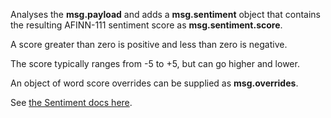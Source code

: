 Analyses the **msg.payload** and adds a **msg.sentiment** object that contains the resulting AFINN-111 sentiment score as **msg.sentiment.score**.

A score greater than zero is positive and less than zero is negative.

The score typically ranges from -5 to +5, but can go higher and lower.

An object of word score overrides can be supplied as **msg.overrides**.

See [the Sentiment docs here](https://github.com/thisandagain/sentiment/blob/master/README.md).